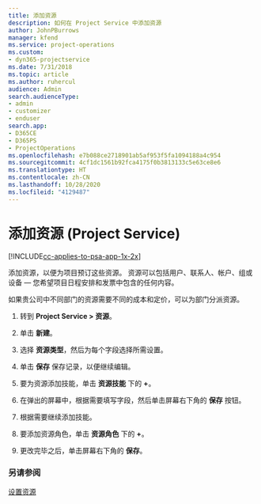 ```yaml
---
title: 添加资源
description: 如何在 Project Service 中添加资源
author: JohnPBurrows
manager: kfend
ms.service: project-operations
ms.custom:
- dyn365-projectservice
ms.date: 7/31/2018
ms.topic: article
ms.author: ruhercul
audience: Admin
search.audienceType:
- admin
- customizer
- enduser
search.app:
- D365CE
- D365PS
- ProjectOperations
ms.openlocfilehash: e7b088ce2718901ab5af953f5fa1094188a4c954
ms.sourcegitcommit: 4cf1dc1561b92fca4175f0b3813133c5e63ce8e6
ms.translationtype: HT
ms.contentlocale: zh-CN
ms.lasthandoff: 10/28/2020
ms.locfileid: "4129487"
---
```

# <a name="add-resources-project-service"></a>添加资源 (Project Service)

[!INCLUDE[cc-applies-to-psa-app-1x-2x](../includes/cc-applies-to-psa-app-1x-2x.md)]

添加资源，以便为项目预订这些资源。 资源可以包括用户、联系人、帐户、组或设备 — 您希望项目日程安排和发票中包含的任何内容。  
  
如果贵公司中不同部门的资源需要不同的成本和定价，可以为部门分派资源。  
  
1.  转到 **Project Service > 资源**。  
  
2.  单击 **新建**。  
  
3.  选择 **资源类型**，然后为每个字段选择所需设置。  
  
4.  单击 **保存** 保存记录，以便继续编辑。  
  
5.  要为资源添加技能，单击 **资源技能** 下的 **+**。  
  
6.  在弹出的屏幕中，根据需要填写字段，然后单击屏幕右下角的 **保存** 按钮。  
  
7.  根据需要继续添加技能。  
  
8.  要添加资源角色，单击 **资源角色** 下的 **+**。  
  
9. 更改完毕之后，单击屏幕右下角的 **保存**。  
  
### <a name="see-also"></a>另请参阅  
 [设置资源](../psa/set-up-resources.md)
